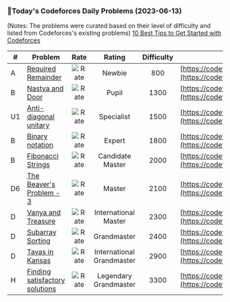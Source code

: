 ### 🌟Today's Codeforces Daily Problems (2023-06-13)
(Notes: The problems were curated based on their level of difficulty and listed from Codeforces's existing problems)
[10 Best Tips to Get Started with Codeforces](https://github.com/ika9810/Codeforces-Daily-Problems/blob/main/10%20Best%20Tips%20to%20Get%20Started%20with%20Codeforces.md)

| # | Problem | Rate| Rating | Difficulty | Contest |
|---| ----- | :--------: | :----------: | :----------: | ---------- |
|A|[Required Remainder](https://codeforces.com/contest/1374/problem/A)|![Rate](https://img.shields.io/badge/Newbie-800-lightgrey)|Newbie|800|[https://codeforces.com/contest/1374](https://codeforces.com/contest/1374)|
|B|[Nastya and Door](https://codeforces.com/contest/1341/problem/B)|![Rate](https://img.shields.io/badge/Pupil-1300-brightgreen)|Pupil|1300|[https://codeforces.com/contest/1341](https://codeforces.com/contest/1341)|
|U1|[Anti-diagonal unitary](https://codeforces.com/contest/1115/problem/U1)|![Rate](https://img.shields.io/badge/Specialist-1500-9cf)|Specialist|1500|[https://codeforces.com/contest/1115](https://codeforces.com/contest/1115)|
|B|[Binary notation](https://codeforces.com/contest/162/problem/B)|![Rate](https://img.shields.io/badge/Expert-1800-blue)|Expert|1800|[https://codeforces.com/contest/162](https://codeforces.com/contest/162)|
|B|[Fibonacci Strings](https://codeforces.com/contest/1718/problem/B)|![Rate](https://img.shields.io/badge/Candidate%20Master-2000-blueviolet)|Candidate Master|2000|[https://codeforces.com/contest/1718](https://codeforces.com/contest/1718)|
|D6|[The Beaver's Problem - 3](https://codeforces.com/contest/207/problem/D6)|![Rate](https://img.shields.io/badge/Master-2100-orange)|Master|2100|[https://codeforces.com/contest/207](https://codeforces.com/contest/207)|
|D|[Vanya and Treasure](https://codeforces.com/contest/677/problem/D)|![Rate](https://img.shields.io/badge/International%20Master-2300-orange)|International Master|2300|[https://codeforces.com/contest/677](https://codeforces.com/contest/677)|
|D|[Subarray Sorting](https://codeforces.com/contest/1187/problem/D)|![Rate](https://img.shields.io/badge/Grandmaster-2400-red)|Grandmaster|2400|[https://codeforces.com/contest/1187](https://codeforces.com/contest/1187)|
|D|[Tavas in Kansas](https://codeforces.com/contest/536/problem/D)|![Rate](https://img.shields.io/badge/International%20Grandmaster-2900-red)|International Grandmaster|2900|[https://codeforces.com/contest/536](https://codeforces.com/contest/536)|
|H|[Finding satisfactory solutions](https://codeforces.com/contest/1466/problem/H)|![Rate](https://img.shields.io/badge/Legendary%20Grandmaster-3300-red)|Legendary Grandmaster|3300|[https://codeforces.com/contest/1466](https://codeforces.com/contest/1466)|
